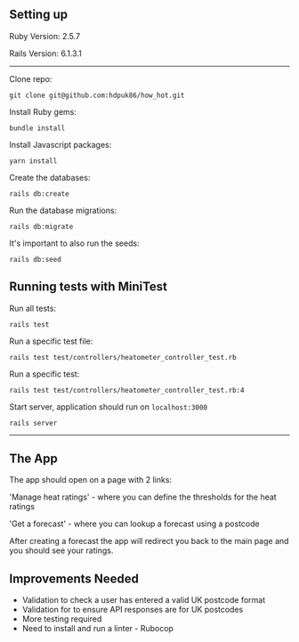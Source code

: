 ## Setting up

Ruby Version: 2.5.7

Rails Version: 6.1.3.1

---
Clone repo:
```
git clone git@github.com:hdpuk86/how_hot.git
```

Install Ruby gems:
```
bundle install
```

Install Javascript packages:
```
yarn install
```

Create the databases:
```
rails db:create
```

Run the database migrations:
```
rails db:migrate
```

It's important to also run the seeds:
```
rails db:seed
```

## Running tests with MiniTest

Run all tests:
```
rails test
```

Run a specific test file:
```
rails test test/controllers/heatometer_controller_test.rb
```

Run a specific test:
```
rails test test/controllers/heatometer_controller_test.rb:4
```

Start server, application should run on `localhost:3000`
```
rails server
```

---

## The App

The app should open on a page with 2 links:

'Manage heat ratings' - where you can define the thresholds for the heat ratings

'Get a forecast' - where you can lookup a forecast using a postcode

After creating a forecast the app will redirect you back to the main page and you should see your ratings.

## Improvements Needed

- Validation to check a user has entered a valid UK postcode format
- Validation for to ensure API responses are for UK postcodes
- More testing required
- Need to install and run a linter - Rubocop
